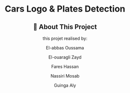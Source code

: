 <div align="center">
  <h1 id="top" align="center"> Cars Logo & Plates Detection</h1>

<h2 id="about-the-repository-and-author"> 👋 About This Project</h2>
<p>this projet realised by:</p>
<p>El-abbas Oussama </p>
<p>El-ouaragli Zayd </p>
<p>Fares Hassan </p>
<p>Nassiri Mosab </p>
<p>Guinga Aly </p>

